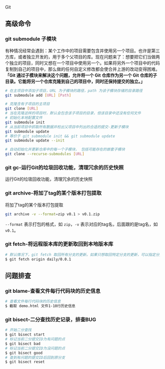 Git
<a name="h9aGW"></a>
## 高级命令
<a name="SMOIH"></a>
### git submodule 子模块
有种情况经常会遇到：某个工作中的项目需要包含并使用另一个项目。也许是第三方库，或者独立开发的，用于多个父项目的库。现在问题来了：想要把它们当做两个独立的项目，同时又想在一个项目中使用另一个。如果将另外一个项目中的代码复制到自己的项目中，那么做的任何自定义修改都会使合并上游的改动变得困难。**「Git 通过子模块来解决这个问题，允许将一个 Git 仓库作为另一个 Git 仓库的子目录。它能将另一个仓库克隆到自己的项目中，同时还保持提交的独立。」**
```bash
# 在主项目中添加子项目，URL 为子模块的路径，path 为该子模块存储的目录路径
git submodule add [URL] [Path]

# 克隆含有子项目的主项目
git clone [URL]
# 当在克隆这样的项目时，默认会包含该子项目的目录，但该目录中还没有任何文件
# 初始化本地配置文件
git submodule init
# 从当前项目中抓取所有数据并检出父项目中列出的合适的提交-更新子模块
git submodule update
# 等价于 git submodule init && git submodule update
git submodule update --init

# 自动初始化并更新仓库中的每一个子模块， 包括可能存在的嵌套子模块
git clone --recurse-submodules [URL]
```
<a name="B0hGM"></a>
### git gc-运行Git的垃圾回收功能，清理冗余的历史快照
运行Git的垃圾回收功能，清理冗余的历史快照
<a name="qcUyu"></a>
### git archive-将加了tag的某个版本打包提取
将加了tag的某个版本打包提取
```bash
git archive -v --format=zip v0.1 > v0.1.zip
```
`--format` 表示打包的格式，如 `zip`，`-v` 表示对应的tag名，后面跟的是tag名，如 `v0.1`。
<a name="lE9AX"></a>
### git fetch-将远程版本库的更新取回到本地版本库
```bash
# 默认情况下，git fetch 取回所有分支的更新。如果只想取回特定分支的更新，可以指定分支名。
$ git fetch origin daily/0.0.1
```
<a name="OuexG"></a>
## 问题排查
<a name="baCX3"></a>
### git blame-查看文件每行代码块的历史信息
```bash
# 查看文件每行代码块的历史信息
$ 截取 demo.html 文件1-10行历史信息
```
<a name="xR4ja"></a>
### git bisect-二分查找历史记录，排查BUG
```bash
# 开始二分查找
$ git bisect start
# 标记当前二分提交ID为有问题的点
$ git bisect bad
# 标记当前二分提交ID为没问题的点
$ git bisect good
# 查到有问题的提交ID后回到原分支
$ git bisect reset
```
